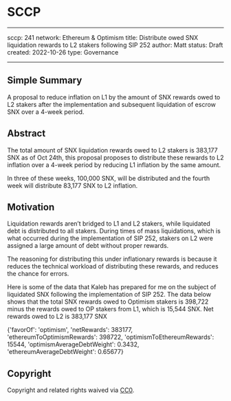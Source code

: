 # SCCP

---

sccp: 241
network: Ethereum & Optimism
title: Distribute owed SNX liquidation rewards to L2 stakers following SIP 252
author: Matt
status: Draft
created: 2022-10-26
type: Governance

---

## Simple Summary

A proposal to reduce inflation on L1 by the amount of SNX rewards owed to L2 stakers after the implementation and subsequent liquidation of escrow SNX over a 4-week period.

## Abstract

The total amount of SNX liquidation rewards owed to L2 stakers is 383,177 SNX as of Oct 24th, this proposal proposes to distribute these rewards to L2 inflation over a 4-week period by reducing L1 inflation by the same amount. 

In three of these weeks, 100,000 SNX, will be distributed and the fourth week will distribute 83,177 SNX to L2 inflation.

## Motivation

Liquidation rewards aren’t bridged to L1 and L2 stakers, while liquidated debt is distributed to all stakers. During times of mass liquidations, which is what occurred during the implementation of SIP 252, stakers on L2 were assigned a large amount of debt without proper rewards.

The reasoning for distributing this under inflationary rewards is because it reduces the technical workload of distributing these rewards, and reduces the chance for errors.

Here is some of the data that Kaleb has prepared for me on the subject of liquidated SNX following the implementation of SIP 252. The data below shows that the total SNX rewards owed to Optimism stakers is 398,722 minus the rewards owed to OP stakers from L1, which is 15,544 SNX. Net rewards owed to L2 is 383,177 SNX

{'favorOf': 'optimism',
'netRewards': 383177,
'ethereumToOptimismRewards': 398722,
'optimismToEthereumRewards': 15544,
'optimismAverageDebtWeight': 0.3432,
'ethereumAverageDebtWeight': 0.65677}

## Copyright

Copyright and related rights waived via [CC0](https://creativecommons.org/publicdomain/zero/1.0/).
